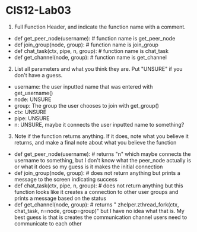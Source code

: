 # CIS12-Lab03

1. Full Function Header, and indicate the function name with a comment.

- def get_peer_node(username): # function name is get_peer_node
- def join_group(node, group): # function name is join_group
- def chat_task(ctx, pipe, n, group): # function name is chat_task
- def get_channel(node, group): # function name is get_channel

2. List all parameters and what you think they are. Put "UNSURE" if you don't have a guess.

- username: the user inputted name that was entered with get_username()
- node: UNSURE
- group: The group the user chooses to join with get_group()
- ctx: UNSURE
- pipe: UNSURE
- n: UNSURE, maybe it connects the user inputted name to something?

3. Note if the function returns anything. If it does, note what you believe it returns, and make a final note about what you believe the function

- def get_peer_node(username): # returns "n" which maybe connects the username to something, but I don't know what the peer_node actually is or what it does so my guess is it makes the initial connection
- def join_group(node, group): # does not return anything but prints a message to the screen indicating success
- def chat_task(ctx, pipe, n, group): # does not return anything but this function looks like it creates a connection to other user groups and prints a message based on the status
- def get_channel(node, group): # returns " zhelper.zthread_fork(ctx, chat_task, n=node, group=group)" but I have no idea what that is. My best guess is that is creates the communication channel users need to communicate to each other